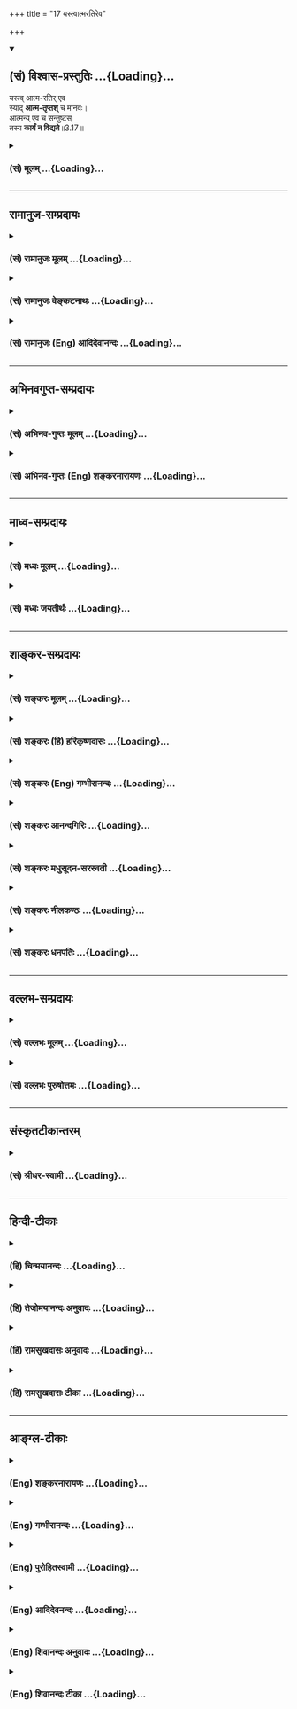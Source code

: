+++
title = "17 यस्त्वात्मरतिरेव"

+++
<div class="js_include" newlevelforh1="2" title="(सं) विश्वास-प्रस्तुतिः" unfilled url="/purANam_vaiShNavam/mahAbhAratam/06-bhIShma-parva/03-bhagavad-gItA-parva/saMskRtam/vishvAsa-prastutiH/03_karma-yogaH/17_yastvAtmaratireva.md">
<details open><summary><h2>(सं) विश्वास-प्रस्तुतिः ...{Loading}...</h2></summary>

यस्त्व् आत्म-रतिर् एव  
स्याद् **आत्म-तृप्तश्** च मानवः।  
आत्मन्य् एव च सन्तुष्टस्  
तस्य **कार्यं न विद्यते**॥3.17॥
</details>
</div>
<div class="js_include collapsed" newlevelforh1="3" title="(सं) मूलम्" unfilled url="/purANam_vaiShNavam/mahAbhAratam/06-bhIShma-parva/03-bhagavad-gItA-parva/saMskRtam/mUlam/03_karma-yogaH/17_yastvAtmaratireva.md">
<details><summary><h3>(सं) मूलम् ...{Loading}...</h3></summary>

यस्त्वात्मरतिरेव स्यादात्मतृप्तश्च मानवः।  
आत्मन्येव च सन्तुष्टस्तस्य कार्यं न विद्यते।।3.17।।
</details>
</div>


_________________
## रामानुज-सम्प्रदायः
<div class="js_include collapsed" newlevelforh1="3" title="(सं) रामानुजः मूलम्" unfilled url="/purANam_vaiShNavam/mahAbhAratam/06-bhIShma-parva/03-bhagavad-gItA-parva/saMskRtam/rAmAnujaH/mUlam/03_karma-yogaH/17_yastvAtmaratireva.md">
<details><summary><h3>(सं) रामानुजः मूलम् ...{Loading}...</h3></summary>

।।3.17।।**यः तु** ज्ञानयोगकर्मयोगसाधननिरपेक्षः स्वत **एव आत्मरतिः**
आत्माभिमुखः **आत्मना एव तृप्तः** न अन्नपानादिभिः आत्मव्यतिरिक्तैः
**आत्मनि एव च सन्तुष्टः** न उद्यानस्रक्चन्दनगीतवादित्रनृत्यादौ
धारणपोषणभोग्यादिकं सर्वम् आत्मा एव यस्य **तस्य** आत्मदर्शनाय कर्तव्यं
**न विद्यते** स्वत एव सर्वदा दृष्टात्मस्वरूपत्वात्।

</details>
</div>
<div class="js_include collapsed" newlevelforh1="3" title="(सं) रामानुजः वेङ्कटनाथः" unfilled url="/purANam_vaiShNavam/mahAbhAratam/06-bhIShma-parva/03-bhagavad-gItA-parva/saMskRtam/rAmAnujaH/venkaTanAthaH/03_karma-yogaH/17_yastvAtmaratireva.md">
<details><summary><h3>(सं) रामानुजः वेङ्कटनाथः ...{Loading}...</h3></summary>

  
  
।।3.17।। एवं ज्ञानयोगाद्यधिकारिणोऽपि कर्मकर्तव्यताया
उक्तत्वात्तस्मादसक्तः 3।19 इत्यादिना वक्ष्यमाणत्वाच्च
तन्मध्येयस्त्वात्मरतिः इत्यादिश्लोकौ न ज्ञानयोगाद्यधिकारिविषयौ किन्तु
फलदशाविषयावित्यभिप्रायेणाह असाधनायत्तेति। एतेनअभयं सर्वभूतेभ्यो दत्त्वा
नैष्कर्म्यमाचरेत् इत्याद्युक्तसन्न्यासाश्रमिपरत्वेन परव्याख्यानं
निरस्तम् तस्यापि हि स्वाश्रमधर्मनिष्ठस्य सर्वकर्मनिवृत्त्यभावात्।
वर्णाश्रमविशिष्टस्यैव हि वर्णाश्रमधर्मारम्भः न
पुनर्वर्णाश्रमाधीननामरूपविनिर्मुक्तस्येति मुक्तशब्दस्य
भावः। यस्त्वितितुशब्दः साधननिष्ठव्यावृत्त्यर्थ
इत्यभिप्रायेणज्ञानयोगकर्मयोगसाधननिरपेक्ष इत्युक्तम्। कथं तर्हि साधनाभावे
साद्ध्यसिद्धिः इत्यत्राह स्वत एवेति। प्रतिबन्धकं हि तन्निवृत्त्यर्थम्
आत्माभिमुखत्वं तु स्वतः प्राप्तमिति भावः। रतिशब्दोऽत्राभिमुख्यविषयः
तृप्त्यादेः पृथङ्निर्देशात्। आत्मरतिरेवआत्मन्येव इति
पूर्वापरवत्आत्मतृप्तः इत्यत्राप्यवधारणं विवक्षितमित्यभिप्रायेणाह
आत्मनैवेति। तृप्तितुष्टिशब्दौ हि पोषकभोग्यजन्यप्रीतिविषयतया
प्रसिद्धावित्यभिप्रेत्य तत्तदुचितं व्यवच्छेद्यमाह
नान्नपानादिभिरितिनोद्यानेत्यादि च। आत्मरतिः इत्यादेर्व्यवच्छेद्यत्रयं
सङ्कलय्य सूचयन्वाक्यार्थमाह धारणेति। आदिशब्देन भोगस्थानादि विवक्षितम्
यस्य तु ज्ञानयोगनिष्ठस्यापि धारणादिकमन्नपानादिभिरेव तस्य कर्तव्यं
विद्यते एवेति भावः। ननुतस्य कार्यं न विद्यते इत्ययुक्तं मुक्तस्यापि
जक्षन् क्रीडन् छां.उ.8।12।3 इत्यादिकार्यश्रवणात्। न चात्र कार्यमिति न
तस्य कार्यं करणं च विद्यते श्वे.उ.6।7 इतिवच्छरीरादि निर्दिश्यते
तन्निषेधस्येदानीमनुपयुक्तत्वात् तदत्यन्तनिषेधस्य चद्वादशाहवदुभयविधं
ब्र.सू.4।3।12इत्यादिसूत्रतद्विषयश्रुतिभिर्विरुद्धत्वादित्याशङ्क्योक्तंआत्मदर्शनाय
कर्तव्यं न विद्यते इति। यस्त्वात्मरतिः इत्यादिनाभिप्रेतं हेतुं व्यनक्ति
स्वत एवेति। स्वत एव सर्वदा इत्युभाभ्यां उत्पत्त्यर्थं विनाशपरिहारार्थं च
साधनापेक्षा नास्तीति ज्ञापितम्।

</details>
</div>
<div class="js_include collapsed" newlevelforh1="3" title="(सं) रामानुजः (Eng) आदिदेवानन्दः" unfilled url="/purANam_vaiShNavam/mahAbhAratam/06-bhIShma-parva/03-bhagavad-gItA-parva/saMskRtam/rAmAnujaH/english/AdidevAnandaH/03_karma-yogaH/17_yastvAtmaratireva.md">
<details><summary><h3>(सं) रामानुजः (Eng) आदिदेवानन्दः ...{Loading}...</h3></summary>

3.17 But for him, who is not in need of the means of Jnana Yoga and Karma Yoga, who finds delight in the self on his own, i.e., who is established in the self, who is satisfied by the self alone and not by food, drink and other things which are other than the self, who rejoices in the self alone and not in pleasure gardens, garlands, sandalpaste,
vocal and instrumental music etc., and for whom everything, his subsistence, nourishment and enjoyment, is the self alone - for him nothing remains to be performed for the vision of the self, because the essential nature of the self is perpetually in his unaided vision.

</details>
</div>


_________________
## अभिनवगुप्त-सम्प्रदायः
<div class="js_include collapsed" newlevelforh1="3" title="(सं) अभिनव-गुप्तः मूलम्" unfilled url="/purANam_vaiShNavam/mahAbhAratam/06-bhIShma-parva/03-bhagavad-gItA-parva/saMskRtam/abhinava-guptaH/mUlam/03_karma-yogaH/17_yastvAtmaratireva.md">
<details><summary><h3>(सं) अभिनव-गुप्तः मूलम् ...{Loading}...</h3></summary>

।।3.17 3.19।। यश्चेत्यादि पूरुष इत्यन्तम्। आत्मरतेस्तु कर्म
इन्द्रियव्यापारतयैव कुर्वतः करणाकरणेषु समता। अत एव नासौ भूतेषु
किंचिदात्मप्रयोजनमपेक्ष्य निग्रहानुग्रहौ करोति अपि तु करणीयमिदम्
इत्येतावता। तस्मादसक्त एव करणीयं कर्म कुर्यात्।

</details>
</div>
<div class="js_include collapsed" newlevelforh1="3" title="(सं) अभिनव-गुप्तः (Eng) शङ्करनारायणः" unfilled url="/purANam_vaiShNavam/mahAbhAratam/06-bhIShma-parva/03-bhagavad-gItA-parva/saMskRtam/abhinava-guptaH/english/shankaranArAyaNaH/03_karma-yogaH/17_yastvAtmaratireva.md">
<details><summary><h3>(सं) अभिनव-गुप्तः (Eng) शङ्करनारायणः ...{Loading}...</h3></summary>

3.17 See Comment under 3.19

</details>
</div>


_________________
## माध्व-सम्प्रदायः
<div class="js_include collapsed" newlevelforh1="3" title="(सं) मध्वः मूलम्" unfilled url="/purANam_vaiShNavam/mahAbhAratam/06-bhIShma-parva/03-bhagavad-gItA-parva/saMskRtam/madhvaH/mUlam/03_karma-yogaH/17_yastvAtmaratireva.md">
<details><summary><h3>(सं) मध्वः मूलम् ...{Loading}...</h3></summary>

।।3.17।। तर्ह्यतीव मनस्समाधानमपि न कार्यमित्यत आह यस्त्विति। रमणं
परदर्शनादिनिमित्तं सुखम्। तृप्तिरन्यत्रालम्बुद्धिः। सन्तोषस्तज्जनकं
सुखम्। सन्तोषस्तृप्तिकारणम् इत्यभिधानात्। परमात्मदर्शनादिनिमित्तं सुखं
प्राप्तः। अन्यत्र सर्वात्मनाऽलम्बुद्धिः। महच्च तत्सुखं च
तेनैवान्यत्रालम्बुद्धिरिति दर्शयति आत्मन्येव च सन्तुष्ट इति। तत्स्थ एव
सन्सन्तुष्ट इत्यर्थः। नान्यत्किमपि सन्तोषकारणमित्यवधारणम्। आत्मना
तृप्तः। न ह्यात्मन्यलम्बुद्धिर्युक्ता। तद्वाचित्वं चवयं तु न वितृप्याम
उत्तमश्लोकविक्रमैः भाग.1।1।19 इति प्रयोगात्सिद्धम्। अध्याहारस्त्वगतिका
गतिः। आत्मरतिरैव इत्यवधारणादसम्प्रज्ञातसमाधिस्थस्यैव कार्यं न
विद्यते। स्थितप्रज्ञस्यापि कार्यो देहादिर्दृश्यते। यद्वास्वधर्मो मम
तुष्ट्यर्थः सा हि सर्वैरपेक्षिता इति वचनाच्च पञ्चरात्रे।
अन्यदाऽन्यरतिरपीषत्सर्वस्य भवति। न च तत्रालम्बुद्धिमात्रमुक्तम्
आत्मतृप्त इति पृथगभिधानात्। कर्तृशब्दः कालावच्छेदेऽपि चायं प्रसिद्धःयो
भुङ्क्ते स तु न ब्रूयात् इत्यादौ अतोऽसम्प्रज्ञातसमाधावेवैतत्। मानव इति
ज्ञानिन एवासम्प्रज्ञातसमाधिर्भवतीति दर्शयति मनु अवबोधन इति धातोः।
परमात्मरतिश्चात्र विवक्षिता। विष्णावेव रतिर्यस्य क्रिया तस्यैव नास्ति हि
इति वचनात्।

</details>
</div>
<div class="js_include collapsed" newlevelforh1="3" title="(सं) मध्वः जयतीर्थः" unfilled url="/purANam_vaiShNavam/mahAbhAratam/06-bhIShma-parva/03-bhagavad-gItA-parva/saMskRtam/madhvaH/jayatIrthaH/03_karma-yogaH/17_yastvAtmaratireva.md">
<details><summary><h3>(सं) मध्वः जयतीर्थः ...{Loading}...</h3></summary>

।।3.17।। एवमज्ञानिनः कर्म कर्तव्यमित्युक्तम् इदानीं ज्ञानिनः
कर्तव्याभावमाहेति परव्याख्यानमसदिति भावेन सङ्गतिमाह **तर्ही**ति यद्येवं
कर्माकरणे हानिस्तत्करणे च लाभस्तर्हीत्यर्थः। परमेश्वरेऽतीव
मनस्समाधानमसम्प्रज्ञातसमाधिरित्यर्थः। न कार्यं प्रसज्येतेति शब्दः। तत्र
कर्मलोपस्यावश्यम्भावादिति भावः। अत्र
रतितृप्तिसन्तोषशब्दांस्तावद्व्याचष्टे **रमणमि**ति। परेति स्वरूपकथनं न
शब्दार्थान्तर्भूतम्। तथा च पञ्चमेऽभिधानं वक्ष्यते। तथात्वे जीवनिराकरणं च
व्यर्थं स्यात् यद्दर्शनादिनिमित्तं सुखं ततोऽन्यत्र। तज्जनकं
तृप्तेर्जनकम्। तृप्तिकारणं सुखमिति शेषः। इदानीमात्मशब्दस्य
जीवविषयत्वप्रतीतिनिरासार्थमात्मरतिरिति समस्तं पदं व्याख्याति
**परमात्मे**ति। प्राप्त आत्मरतिरिति शेषः। अनेनात्मनि रतिर्यस्येति
विग्रहः सूचितः। आत्मनो रतिर्यस्येति वा। एवमुत्तरावप्यात्मशब्दौ
परमात्मार्थौ ज्ञातव्यौ। न चैवं सति तृप्तशब्दस्य
परमात्मनोऽन्यत्रालम्बुद्धिरर्थः स्यात्। ततश्चेदं न वक्तव्यम्।
आत्मरतिरेवेत्यवधारणेनान्यरतिनिरासेन पौनरुक्त्यप्रसङ्गादित्यत आह
**अन्यत्रे**ति। अलम्बुद्धित्वं प्राप्तस्तृप्तशब्देनोक्त इति शेषः।
अलम्बुद्धिरिति पाठे तृप्तशब्दार्थ इति शेषः। अवधारणेनैवान्यत्र रत्यभावे
लब्धेऽपि सर्वात्मनाऽन्यत्रालम्बुद्धिं वक्तुं तृप्त इति पुनर्वचनम्।
अवधारणस्यान्यत्रालम्बुद्धिमात्रद्योतनेन चरितार्थस्यसर्वात्मना
इत्यत्राप्रवृत्तेरिति भावः। ननुसन्तुष्टः इत्यनेनालम्बुद्धिजनकं सुखं
प्राप्त इत्युच्यत इत्युक्तम् तत्किं विषयजन्यम् उतात्मरत्याख्यम् नाद्यः
विरोधात्। न द्वितीयः तस्यात्मरतिशब्देनोक्ततया पुनरुक्तिप्रसङ्गात्। कथं
चतस्यान्यत्रालम्बुद्धिजनकत्वं इत्यत आह **महच्चे**ति। चशब्दो हेतौ।
तदात्मरत्याख्यं प्रागुक्तमेव सुखं पुनरन्यत्रालम्बुद्धिकारणत्वेनोच्यतेऽतो
न दोषः तस्य च महत्त्वं संशब्देनोक्तमतस्तत्कारणत्वं चोपपन्नमित्यर्थः।
आत्मरतिः सन्तोषशब्देन गृह्यते चेत् पुनरात्मनीति व्यर्थमित्यत आह **तत्स्थ
एवे**ति। सन्तोषाख्यात्मरतिः केनास्य जाता
इत्यपेक्षायामसम्प्रज्ञातसमाधिलक्षणया परमात्मनि स्थित्येति ज्ञापयितुं
आत्मनीत्युक्तमित्यर्थः। अवधारणस्य प्रयोजनमाह **नान्य**दिति।
अन्यदसम्प्रज्ञातसमाधिरूपात्तत्स्थत्वात् एतेनात्मरतिरेवेत्यवधारणेनास्य
पुनरुक्तता परिहृता। नन्वात्मतृप्त इति कोऽयं समासः इत्यत आह **आत्मने**ति
न केवलमात्मरत्याख्येन सुखेनं किन्तु प्रसन्नेन परमात्मनैवेत्यर्थः।
पञ्चमीसमासः कथं न स्यात् इति चेत् न असामर्थ्यात्। अन्यत्र इत्यनेन ह्यस्य
सामर्थ्यं न तु तृप्तशब्दार्थेन तृप्तशब्दार्थ
एवान्यत्रार्थान्तरभूतोऽस्तीति चेत् न तस्य प्रकरणलब्धस्य
तदन्तर्भावाभावात्। अन्यथावयं तु न वितृप्यामः इत्यत्र
ततोऽन्यत्रालम्बुद्धिं न प्राप्नुम इत्यर्थप्रसङ्गात्। अस्तु तर्हि
सप्तमीसमास इति नेत्याह **न ही**ति। पूर्वविशेषणविरोधात्
प्रमाणान्तरविरोधाच्चेति भावः। स्यादयं दोषो यदि
तृप्तशब्दस्यालम्बुद्धिवाचित्वं स्यात्। तदेव कुतः इत्यत आह **तद्वाचित्वं
चे**ति। नन्वत्र तृप्तिशब्दः प्रीत्यर्थः न चैवं सत्यर्थानुपपत्तिः
उत्तमश्लोकविक्रमैः श्रूयमाणैर्निमित्तैरन्यत्र प्रीतिं न प्राप्नुम
इत्यध्याहारेणोपपत्तेरित्यत आह **अध्याहारस्त्वि**ति। गत्यन्तररहितागमनिका।
अध्याहारो ह्यश्रुतशब्दकल्पनम्। तच्च कल्पकसद्भावे न दोषः अन्यथा तु दोष
एव। कल्पकं च गत्यन्तरराहित्यम्। अन्यथाऽनुपपत्तिरिति यावत्। अत्र
त्वलम्बुद्ध्यर्थत्वे गृहीते विनाऽप्यध्याहारेण
वाक्यार्थोपपत्तेरयुक्तोऽसाविति भावः। षष्ठीसमासस्तुपूरणगुणसुहितार्थ
अष्टा.2।2।11 इति प्रतिषिद्धः। अपव्याख्यानं निराचष्टे **आत्मरतिरेवे**ति।
न ज्ञानिमात्रस्येत्येवार्थः। इतोऽपि न ज्ञानिमात्रस्य कार्याभाव इत्याह
**स्थितप्रज्ञस्यापी**ति। स्वधर्मः कार्य इति सम्बन्धः।
आत्मरतिरेवेत्यवधारणेऽपि कुतो न ज्ञानिमात्रविषयमेतत् इत्यत आह
**अन्यदे**ति। अवधारणेन ह्यनात्मरतिर्व्यावर्त्यते।
असम्प्रज्ञातसमाधिकालादन्यदा सर्वस्य
ज्ञानिनोऽपीषदन्यरतिर्भवतीत्युपपादितम्
अतोऽसम्प्रज्ञातसमाधिस्थव्यतिरिक्तानां ज्ञानिनामप्यवधारणेन
व्यावर्तितत्वान्न तद्विषयमेतदिति भावः। ननु ज्ञानिनामन्यरतौ
विद्यमानायामपि तत्रालम्बुद्धिरप्यस्तीत्यात्मरतिरेवेत्यवधारणमुपपद्यत
इत्यत आह **न चे**ति। तत्र श्लोके तत्र कार्याभावे
प्रयोजकत्वेनात्मनोऽन्यत्रालम्बुद्धिमात्रमल्पालम्बुद्धिः
रतिसहचरितालम्बुद्धिरिति यावत् नोक्ता किं तर्हि सर्वात्मनाऽलम्बुद्धिः
कुतः इत्यत आह **आत्मे**ति। अवधारणेनान्यत्रालम्बुद्धौ लब्धायामपि
यत्पृथगात्मतृप्त इत्यभिधत्ते तेन सर्वात्मनाऽलम्बुद्धिरवधारणेनाभिप्रेतेति
ज्ञायत इति प्रागुक्तम्। अतो ज्ञानिमात्रे नेदमुपपद्यत इत्यर्थः।
यस्त्वात्मरतिरेवेत्येतदसम्प्रज्ञातसमाधिस्थ एव सम्भवि तथापि यत्पतति
तद्गुर्वितिवत् य एवंविधः कदाचित्तस्य सर्वदा कार्यं न विद्यत इत्येवं
व्याख्याने ज्ञानिमात्रस्य कार्याभावः सेत्स्यति। न ह्यत्र यदैवं तदेति
कालावच्छेदकशब्दोऽस्ति। आत्मरतिरिति समासस्तु रतेः कर्तारमेवाचष्ट इत्यत आह
**कर्तृशब्द** इति। अयं च यदा तदेति रहितोऽपीत्यर्थः। आदिग्रहणेन यो दारान्
परिगृह्णाति स गृहीत्यादेः परिग्रहः। अयं भावः तस्य कार्यं न विद्यते
इत्युक्तेऽतिप्रसक्तौ सत्यामन्यव्यावर्तकंयस्त्वात्मरतिरेव स्यात्
इत्यनेनोक्तम्। व्यावर्तकं च द्विविधं भवति विशेषणमुपलक्षणं चेति। तत्र
व्यवच्छेद्यसमानकालं विशेषणम् यथा सिद्धान्त्युदाहृतं भाजनम्। अन्यथा
तूपलक्षणं यथा पूर्वपक्ष्युदाहृतं पतनम् तत्र विशेषणं मुख्य
विशेषज्ञानहेतुत्वात्। अन्यदमुख्यं वैपरीत्यात्। मुख्यामुख्ययोश्च मुख्ये
कार्यसम्प्रत्ययः। न चात्र विशेषणत्वग्रहणे बाधकमस्ति येनोपलक्षणमेतदिति
प्रतीम इति। कर्तृशब्द इत्युक्तस्य फलमाह **अत** इति।
एतत्कार्यराहित्यम्। समाधावेव इत्युक्त्या समानकालतां सूचयति। न
चासम्प्रज्ञातसमाधिस्थस्य कार्याभावे व्याख्यायमाने
कदाचिदपरोक्षज्ञानरहितस्यापि असम्प्रज्ञातसमाधिसम्भवात् कार्याभावप्रसङ्ग
इति चेत् न अपरोक्षज्ञानिन एव असम्प्रज्ञातसमाधिर्भवति
नान्यस्येत्यस्यार्थस्यमानवं इति पदेन भगवतैव दर्शितत्वादित्याह **मानव**
इति। मानवः इति कथं ज्ञानिनो वाचकं इत्यत आह **मन्वि**ति।
धातोर्व्याख्यानादिति शेषः। अस्माद्धातोर्भावे उप्रत्ययः। ततो
मनुरवबोधोऽस्यास्तीत्यस्मिन्नर्थे मनोरयमाश्रय इत्यर्थे वाऽण्प्रत्ययः।
यद्वा धातोरेव वाण्प्रत्ययः। मनुष्य
इतिव्याख्यायामृष्यादिव्यावृत्तिर्वैयर्थ्यं चापद्येत।
आत्मशब्दस्याप्यन्यथाव्याख्यां निराकरोति **परमात्मे**ति। चशब्दोऽवधारणे। न
स्वात्मरतिरित्यर्थः। तस्यैव इत्यवधारणादिति।

</details>
</div>


_________________
## शाङ्कर-सम्प्रदायः
<div class="js_include collapsed" newlevelforh1="3" title="(सं) शङ्करः मूलम्" unfilled url="/purANam_vaiShNavam/mahAbhAratam/06-bhIShma-parva/03-bhagavad-gItA-parva/saMskRtam/shankaraH/mUlam/03_karma-yogaH/17_yastvAtmaratireva.md">
<details><summary><h3>(सं) शङ्करः मूलम् ...{Loading}...</h3></summary>

।।3.17।। **यस्तु** साङ्ख्यः आत्मज्ञाननिष्ठः **आत्मरतिः** आत्मन्येव रतिः न
विषयेषु यस्य सः आत्मरति**रेव स्यात्** भवेत् **आत्मतृप्त**श्च आत्मनैव
तृप्तः न अन्नरसादिना सः **मानवः** मनुष्यः संन्यासी **आत्मन्येव च
संतुष्टः**। संतोषो हि बाह्यार्थलाभे सर्वस्य भवति तमनपेक्ष्य आत्मन्येव च
संतुष्टः सर्वतो वीततृष्ण इत्येतत्। यः ईदृशः आत्मवित् **तस्य कार्यं**
करणीयं **न विद्यते** नास्ति इत्यर्थः।। किञ्च

</details>
</div>
<div class="js_include collapsed" newlevelforh1="3" title="(सं) शङ्करः (हि) हरिकृष्णदासः" unfilled url="/purANam_vaiShNavam/mahAbhAratam/06-bhIShma-parva/03-bhagavad-gItA-parva/saMskRtam/shankaraH/hindI/harikRShNadAsaH/03_karma-yogaH/17_yastvAtmaratireva.md">
<details><summary><h3>(सं) शङ्करः (हि) हरिकृष्णदासः ...{Loading}...</h3></summary>

।।3.17।। अथवा स्वयं ही भगवान् शास्त्रके अर्थको भलीभाँति समझानेके लिये यह
जो प्रसिद्ध आत्मा है उसको जानकर जिनका मिथ्या ज्ञान निवृत्त हो चुका है
ऐसे जो महात्मा ब्राह्मणगण अज्ञानियोंद्वारा अवश्य की जानेवाली पुत्रादिकी
इच्छाओंसे रहित होकर केवल शरीरनिर्वाहके लिये भिक्षाका आचरण करते हैं उनका
आत्मज्ञाननिष्ठासे अतिरिक्त अन्य कुछ भी कर्तव्य नहीं रहता ऐसा श्रुतिका
तात्पर्य जो कि इस गीताशास्त्रमें प्रतिपादन करना उनको इष्ट है उस (
श्रुतिअर्थ ) को प्रकट करते हुए बोले परंतु जो आत्मज्ञाननिष्ठ साङ्ख्ययोगी
केवल आत्मामें ही रतिवाला है अर्थात् जिसका आत्मामें ही प्रेम है विषयोंमें
नहीं और जो मनुष्य अर्थात् संन्यासी आत्मासे ही तृप्त है जिसकी तृप्ति
अन्नरसादिके अधीन नहीं रह गयी है तथा जो आत्मामें ही संतुष्ट है बाह्य
विषयोंके लाभसे तो सबको सन्तोष होता ही है पर उनकी अपेक्षा न करके जो
आत्मामें ही सन्तुष्ट है अर्थात् सब ओरसे तृष्णारहित है। जो कोई ऐसा
आत्मज्ञानी है उसके लिये कुछ भी कर्तव्य नहीं है।

</details>
</div>
<div class="js_include collapsed" newlevelforh1="3" title="(सं) शङ्करः (Eng) गम्भीरानन्दः" unfilled url="/purANam_vaiShNavam/mahAbhAratam/06-bhIShma-parva/03-bhagavad-gItA-parva/saMskRtam/shankaraH/english/gambhIrAnandaH/03_karma-yogaH/17_yastvAtmaratireva.md">
<details><summary><h3>(सं) शङ्करः (Eng) गम्भीरानन्दः ...{Loading}...</h3></summary>

3.17 Tu, but; that manavah, man, the sannyasin, the man of Knowledge,
steadfast in the knowledge of the Self; yah, who; atmaratih eva syat,
rejoices only in the Self-not in the sense objects; and atma-trptah, who
is satisfied only with the Self-not with food and drink; and is
santustah, contented; eva, only; atmani, in the Self; tasya, for him; na
vidyate, there is no; karyam, duty \[Duty with a view to securing
Liberation.\] to perform. \[Rati, trpti and santosa, though synonymous,
are used to indicate various types of pleasures. Or, rati means
attachment to objects; trpti means happiness arising from contact with
some particular object; and santosa means happiness in general, arising
from the acisition of some coveted object only.\] All people surely feel
contened by aciring an external thing. But this one, without depending
on it, remains contented only with the Self; thta is to say, he remains
detached from everything. The idea it that, for a man who is such a
knower of the Self, there is no duty to undertake.

</details>
</div>
<div class="js_include collapsed" newlevelforh1="3" title="(सं) शङ्करः आनन्दगिरिः" unfilled url="/purANam_vaiShNavam/mahAbhAratam/06-bhIShma-parva/03-bhagavad-gItA-parva/saMskRtam/shankaraH/AnandagiriH/03_karma-yogaH/17_yastvAtmaratireva.md">
<details><summary><h3>(सं) शङ्करः आनन्दगिरिः ...{Loading}...</h3></summary>

।।3.17।। वृत्तमर्थमेवं विभज्यानूद्यानन्तरश्लोकमाशङ्क्योत्तरत्वेनावतारयति
**एवमिति।** अर्जुनस्य प्रश्नमित्येवमर्थमाशङ्क्याह भगवानिति संबन्धः।
नन्वेषाशङ्का नावकाशमासादयत्यनात्मज्ञेन कर्तव्यं कर्मेति बहुशो
विशेषितत्वादित्याशङ्क्याह **स्वयमेवेति।** किमर्थं श्रुत्यर्थं स्वयमेव
भगवानत्र प्रतिपादयतीत्याशङ्क्याह **शास्त्रार्थस्येति।** गीताशास्त्रस्य
ससंन्यासं ज्ञानमेव मुक्तिसाधनमर्थो नार्थान्तरमिति विवेकार्थमिह
श्रुत्यर्थं कीर्तयतीत्यर्थः। तमेव श्रुत्यर्थं संक्षिपति **एवमिति।**
सिद्धं चेदात्मवेदनमनर्थकं तर्हि व्युत्थानादीत्याशङ्क्यापातिकविज्ञानफलमाह
**निवृत्तेति।** ब्राह्मणग्रहणं तेषामेव व्युत्थाने मुख्यमधिकारित्वमिति
ज्ञापनार्थम्। क्लेशात्मकत्वादेषणानां ताभ्यो व्युत्थानं सर्वेषां
स्वाभाविकत्वादविधित्सितमित्याशङ्क्याह **मिथ्येति।** भिक्षाचर्यं चरन्तीति
वचनं व्युत्थानविरुद्धमित्याशङ्क्याह **शरीरेति।** तर्हि तद्वदेव
तेषामग्निहोत्राद्यपि कर्तव्यमापद्येतेत्याशङ्क्य
व्युत्थायिनामाश्रमधर्मवदग्निहोत्रादेरनुष्ठापकाभावान्मैवमित्याह **न
तेषामिति।** यथोक्तं श्रुत्यर्थमस्मिन् गीताशास्त्रे पौर्वापर्येण
पर्यालोच्यमाने प्रतिपादयितुमिष्टं प्रकटीकुर्वन्कर्तव्यमेव कर्म जीवतेति
नियमेज्ञानयोगेन साङ्ख्यानाम् इति कथमुक्तमिति परिचोद्य
परिहारमुपदर्शयतीत्याह **इत्येवमिति।** आत्मनिष्ठस्य विषयसङ्गराहित्यं
दृष्टं तदनात्मज्ञेन जिज्ञासुना कर्तव्यमिति मत्वाह **यस्तु साङ्ख्य इति।**
किंचात्मज्ञस्य ज्ञानेनात्मनैव परितृप्तत्वान्नान्नपानादिना साध्या
तृप्तिरिष्टा तेन विद्यार्थिना संन्यासिनापि नान्नरसादावासक्तिर्युक्ता
कर्तुमित्याह **आत्मतृप्त इति।** किंचात्मविदः सर्वतो वैतृष्ण्यं दृष्टं
तदनात्मविदा विद्यार्थिना कर्तव्यमित्याह **आत्मन्येवेति।**
रतितृप्तिसंतोषाणां मोदप्रमोदानन्दवदवान्तरभेदः अथवा रतिर्विषयासक्तिः
तृप्तिर्विषयविशेषसंपर्कजं सुखं संतोषोऽभीष्टविषयमात्रलाभाधीनं
सुखसामान्यमिति भेदः। नन्वात्मरतेरात्मतृप्तस्यात्मयेव संतुष्टस्यापि
किंचित्कर्तव्यं मुक्तये भविष्यतीति नेत्याह **य ईदृश इति।**

</details>
</div>
<div class="js_include collapsed" newlevelforh1="3" title="(सं) शङ्करः मधुसूदन-सरस्वती" unfilled url="/purANam_vaiShNavam/mahAbhAratam/06-bhIShma-parva/03-bhagavad-gItA-parva/saMskRtam/shankaraH/madhusUdana-sarasvatI/03_karma-yogaH/17_yastvAtmaratireva.md">
<details><summary><h3>(सं) शङ्करः मधुसूदन-सरस्वती ...{Loading}...</h3></summary>

।।3.17।। यस्त्विन्द्रियारामो न भवति परमार्थदर्शी स एवं
जगच्चक्रप्रवृत्तिहेतुभूतं कर्माननुतिष्ठन्नपि न प्रत्यवैति
कृतकृत्यत्वादित्याह द्वाभ्याम् इन्द्रियारामो हि स्रक्चन्दनवनितादिषु
रतिमनुभवति मनोज्ञान्नपानादिषु तृप्तिम् पशुपुत्रहिरण्यादिलाभेन
रोगाद्यभावेन च तुष्टिं उक्तविषयाभावे रागिणामरत्यतृप्त्यतुष्टिदर्शनात्।
रतितृप्तितुष्टयो मनोवृत्तिविशेषाः साक्षिसिद्धाः। लब्धपरमात्मानन्दस्तु
द्वैतदर्शनाभावादतिफल्गुत्वाच्च विषयसुखं न कामयत इत्युक्तंयावानर्थ उदपाने
इत्यत्र। अतो नात्मविषयकरतितृप्तितुष्ट्यभावादात्मानं परमानन्दमद्वयं
साक्षात्कुर्वन्नुपचारादेवमुच्यते आत्मरतिरात्मतृप्त आत्मसंतुष्ट इति। तथाच
श्रुतिःआत्मक्रीड आत्मरतिः क्रियावानेष ब्रह्मविदां वरिष्ठः इति।
आत्मतृप्तश्चेति चकार एवकारानुकर्षणार्थः। मानव इति यः कश्चिदपि मनुष्य
एवंभूतः स एव कृतकृत्यो नतु ब्राह्मणत्वादिप्रकर्षेणेति कथयितुम्।
आत्मन्येव च संतुष्ट इत्यत्र चकारः समुच्चयार्थः। य
एवंभूतस्तस्याधिकारहेत्वभावात्किमपि कार्यं वैदिकं लौकिकं वा न विद्यते।

</details>
</div>
<div class="js_include collapsed" newlevelforh1="3" title="(सं) शङ्करः नीलकण्ठः" unfilled url="/purANam_vaiShNavam/mahAbhAratam/06-bhIShma-parva/03-bhagavad-gItA-parva/saMskRtam/shankaraH/nIlakaNThaH/03_karma-yogaH/17_yastvAtmaratireva.md">
<details><summary><h3>(सं) शङ्करः नीलकण्ठः ...{Loading}...</h3></summary>

।।3.17।। एवमीश्वरेण वेदयज्ञपूर्वकं जगच्चक्रं
प्रवर्तितमज्ञैरधिकृतैरनुवर्तितव्यमित्युक्तम्। अस्यानुवर्तने च
महान्प्रत्यवाय उक्तः। स ब्रह्मविदमपि स्पृशेदिति संभावितामाशङ्कां परिहरति
**यस्त्विति।** आत्मन्येव रतिः प्रीतिर्यस्य नतु स्त्र्यादौ स तथा।
नन्वात्मनि प्रीतिः प्राणिमात्रस्यानौपाधिक्यस्ति प्रत्युत तदर्थत्वेनैव
स्त्र्यादिष्वपिप्रीतिर्भवतीत्यत उक्तम् **आत्मतृप्त इति।** आत्मनैव
परमानन्दरूपेण तृप्तो न मिष्टान्नादिना। ननु मन्दाग्निरपि स्त्र्यादौ न
रमते नापि मिष्टान्नेन तृप्यत्यत उक्तं आत्मन्नेव च संतुष्ट इति।
मन्दाग्निर्हि धातुवृद्धिं जाठरोद्दीपनं च कामयमान औषधाद्यर्थमितस्ततो
धावति नत्वात्मन्येव तुष्यति विद्वांस्तु रतितृप्तितुष्टीरात्मनैवानुभवति न
स्त्र्यन्नधनादिभिरिति तस्य कार्यं कर्तव्यं किमपि नास्ति।
क्रियाप्राप्यस्य कस्यचिदप्यर्थस्याभावात्।

</details>
</div>
<div class="js_include collapsed" newlevelforh1="3" title="(सं) शङ्करः धनपतिः" unfilled url="/purANam_vaiShNavam/mahAbhAratam/06-bhIShma-parva/03-bhagavad-gItA-parva/saMskRtam/shankaraH/dhanapatiH/03_karma-yogaH/17_yastvAtmaratireva.md">
<details><summary><h3>(सं) शङ्करः धनपतिः ...{Loading}...</h3></summary>

।।3.17।। न कर्मणामित्यारभ्य शरीरयात्रापीत्यन्तेन
ग्रन्थेनात्मज्ञाननिष्ठायोग्यताप्राप्त्यर्थं फलाभिसंधिरहितं
कर्मानुष्ठेयमिति प्रतिपाद्य यज्ञार्थादित्यादिना मोघमित्यन्तेन
प्रासाङ्गिकमनात्मविदोऽधिकृतस्य कर्मानुष्ठाने बहु कारणमुक्तं तदकरणे च
दोषसंकीर्तनं कृतमेवंस्थिते किमेवं प्रवर्तितं चक्रं
सर्वेणानुवर्तनीयमुतानात्मज्ञेनाशुद्धान्तःकरणेन
ज्ञानप्राप्त्यर्थमित्यर्जुनसंशयमालक्ष्य स्वयमेव वा शास्त्रस्य
विवेकप्रतिपत्त्यर्थं तत्त्वविदस्तन्निषेधति **यस्त्विति।** यस्तु मानव
आत्मज्ञाननिष्ठ आत्मन्येव रतिर्न विषयेषु यस्य सः आत्मनैव नान्नरसादिना
तृप्तश्च भवेत्। आत्मन्येव तुष्टो न बाह्येष्वर्थेषु विगततृष्ण इत्यर्थः।
तस्य कर्तव्यं नास्ति।

</details>
</div>


_________________
## वल्लभ-सम्प्रदायः
<div class="js_include collapsed" newlevelforh1="3" title="(सं) वल्लभः मूलम्" unfilled url="/purANam_vaiShNavam/mahAbhAratam/06-bhIShma-parva/03-bhagavad-gItA-parva/saMskRtam/vallabhaH/mUlam/03_karma-yogaH/17_yastvAtmaratireva.md">
<details><summary><h3>(सं) वल्लभः मूलम् ...{Loading}...</h3></summary>

।।3.17।। तदेवंन कर्मणामनारम्भान्नैष्कर्म्यं पुरुषोऽश्नुते 3।4 इति
योगमार्गीयपुरुषार्थसिद्ध्यर्थं कर्म विहितं विधेयमित्युक्तम्
साङ्क्यमार्गीयस्य तु ज्ञानमेव नानात्मभूतं कर्मोपयुक्तमित्याह द्वाभ्याम्
यस्त्विति। तुः पूर्वं प्रकृतेभेदार्थकः। आत्मन्येवेति।
तृप्तिर्तुष्टिर्यस्य नानात्मनि इत्यात्मैवकारलिङ्गेन साङ्ख्यमार्गीयो
मुनिरुक्तः। तत्र हेतुमाह।

</details>
</div>
<div class="js_include collapsed" newlevelforh1="3" title="(सं) वल्लभः पुरुषोत्तमः" unfilled url="/purANam_vaiShNavam/mahAbhAratam/06-bhIShma-parva/03-bhagavad-gItA-parva/saMskRtam/vallabhaH/puruShottamaH/03_karma-yogaH/17_yastvAtmaratireva.md">
<details><summary><h3>(सं) वल्लभः पुरुषोत्तमः ...{Loading}...</h3></summary>

  
  
।।3.17।। नन्वेवं चेत्तदा सर्व एव त्वद्भक्ताः कथं न कुर्वन्ति इत्यत आह
द्वयेन यस्त्वात्मरतिरेवेति। यस्तु आत्मरतिरेव आत्मनिमय्येव रतिर्यस्य
तादृशः स्यात् यश्च आत्मतृप्तश्च भगवदानन्देन तृप्तः सुखितः आत्मन्येव
भगवत्येव सन्तुष्टः स्वभोगापेक्षारहितः तस्य कार्यं कर्त्तव्यं न विद्यते
नास्तीत्यर्थः।  
  

</details>
</div>


_________________
## संस्कृतटीकान्तरम्
<div class="js_include collapsed" newlevelforh1="3" title="(सं) श्रीधर-स्वामी" unfilled url="/purANam_vaiShNavam/mahAbhAratam/06-bhIShma-parva/03-bhagavad-gItA-parva/saMskRtam/shrIdhara-svAmI/03_karma-yogaH/17_yastvAtmaratireva.md">
<details><summary><h3>(सं) श्रीधर-स्वामी ...{Loading}...</h3></summary>

।।3.17।। तदेवंन कर्मणाभनारम्भान्नैष्कर्म्यं
इत्यादिनाऽज्ञस्यान्तःकरणशुद्ध्यर्थ कर्मयोगमुक्त्वा ज्ञानिनः
कर्मानुपयोगमाह **यस्त्वति** द्वाभ्याम्। आत्मन्येव रतिः प्रीतियस्य।
ततश्चात्मन्येव तृप्तः स्वानन्दानुभवेन निर्वृतः। अतएवात्मन्येव संतुष्टो
भोगापेक्षारहितो यस्तस्य कर्तव्यं नास्ति।

</details>
</div>


_________________
## हिन्दी-टीकाः
<div class="js_include collapsed" newlevelforh1="3" title="(हि) चिन्मयानन्दः" unfilled url="/purANam_vaiShNavam/mahAbhAratam/06-bhIShma-parva/03-bhagavad-gItA-parva/hindI/chinmayAnandaH/03_karma-yogaH/17_yastvAtmaratireva.md">
<details><summary><h3>(हि) चिन्मयानन्दः ...{Loading}...</h3></summary>

।।3.17।। कर्म के चक्र का पालन अधिकतर साधकों के लिए करणीय है क्योंकि यज्ञ
भावना से कर्म के आचरण द्वारा उनका व्यक्तित्व संगठित होता है और उनमें
जीवन के श्रेष्ठ कार्य ध्यान की योग्यता आती है। निस्वार्थ कर्म के द्वारा
प्राप्त अन्तकरण की शुद्धि एवं एकाग्रता का उपयोग जब निदिध्यासन में किया
जाता है तब साधक अहंकार के परे अपने शुद्ध आत्मस्वरूप की अनुभूति प्राप्त
करता है। पूर्णत्व प्राप्त ऐसे सिद्ध पुरुष के लिये कर्म की चित्तशुद्धि के
साधन के रूप में कोई आवश्यता नहीं रहती वरन् कर्म तो उसके ईश्वर
साक्षात्कार की अभिव्यक्ति मात्र होते हैं। यह एक सुविदित तथ्य है कि तृप्ति
एवं सन्तोष के लिये ही हम कर्म में प्रवृत्त रहते हैं। तृप्ति और सन्तोष
मानो जीवनरथ के दो चक्र हैं। इन दोनों की प्राप्ति के लिये ही हम धन का
अर्जन रक्षण परिग्रह और व्यय करने में व्यस्त रहते हैं। परन्तु आत्मानुभवी
पुरुष अपने अनन्त आनन्द स्वरूप में उस तृप्ति और सन्तोष का अनुभव करता है
कि उसे फिर बाह्य वस्तुओं की कोई आवश्यकता नहीं रह जाती। जहाँ तृप्ति और
सन्तोष है वहाँ सुख प्राप्ति की इच्छाओं की उत्पत्ति कहाँ इच्छाओं के अभाव
में कर्म का अस्तित्व कहाँ इस प्रकार आत्म अज्ञान के कार्य इच्छा विक्षेप
और कर्म का उसमें सर्वथा अभाव होता है। स्वाभाविक है ऐसे पुरुष के लिये कोई
अनिवार्य कर्तव्य नहीं रह जाता। सभी कर्मों का प्रयोजन उसमें पूर्ण हो जाता
है। अत जगत् के सामान्य नियमों में उसे बांधा नहीं जा सकता। वह ईश्वरीय
पुरुष बनकर पृथ्वी पर विचरण करता है। और

</details>
</div>
<div class="js_include collapsed" newlevelforh1="3" title="(हि) तेजोमयानन्दः अनुवादः" unfilled url="/purANam_vaiShNavam/mahAbhAratam/06-bhIShma-parva/03-bhagavad-gItA-parva/hindI/tejomayAnandaH/anuvAdaH/03_karma-yogaH/17_yastvAtmaratireva.md">
<details><summary><h3>(हि) तेजोमयानन्दः अनुवादः ...{Loading}...</h3></summary>

।।3.17।। परन्तु जो मनुष्य आत्मा में ही रमने वाला आत्मा में ही तृप्त तथा
आत्मा में ही सन्तुष्ट हो उसके लिये कोई कर्तव्य नहीं रहता।।  
  

</details>
</div>
<div class="js_include collapsed" newlevelforh1="3" title="(हि) रामसुखदासः अनुवादः" unfilled url="/purANam_vaiShNavam/mahAbhAratam/06-bhIShma-parva/03-bhagavad-gItA-parva/hindI/rAmasukhadAsaH/anuvAdaH/03_karma-yogaH/17_yastvAtmaratireva.md">
<details><summary><h3>(हि) रामसुखदासः अनुवादः ...{Loading}...</h3></summary>

।।3.17।। जो मनुष्य अपने-आपमें ही रमण करनेवाला और अपने-आपमें ही तृप्त
तथा अपने-आपमें ही संतुष्ट है, उसके लिये कोई कर्तव्य नहीं है।

</details>
</div>
<div class="js_include collapsed" newlevelforh1="3" title="(हि) रामसुखदासः टीका" unfilled url="/purANam_vaiShNavam/mahAbhAratam/06-bhIShma-parva/03-bhagavad-gItA-parva/hindI/rAmasukhadAsaH/TIkA/03_karma-yogaH/17_yastvAtmaratireva.md">
<details><summary><h3>(हि) रामसुखदासः टीका ...{Loading}...</h3></summary>

।।3.17।।***व्याख्या--*'यस्त्वात्मरतिरेव ৷৷. च संतुष्टस्तस्य'--**यहाँ
**'तु'** पद पूर्वश्लोकमें वर्णित अपने कर्तव्यका पालन न करनेवाले मनुष्यसे
कर्तव्यकर्मके द्वारा सिद्धिको प्राप्त महापुरुषकी विलक्षणता बतानेके लिये
प्रयुक्त हुआ है। जबतक मनुष्य अपना सम्बन्ध संसारसे मानता है, तबतक वह अपनी
'रति' (प्रीति) इन्द्रियोंके भोगोंसे एवं स्त्री, पुत्र, परिवार आदिसे,
'तृप्ति' भोजन (अन्न-जल) से तथा 'सन्तुष्टि' धनसे मानता है। परन्तु इसमें
उसकी प्रीति, तृप्ति और सन्तुष्टि न तो कभी पूर्ण ही होती है और न निरन्तर
ही रहती है। कारण कि संसार प्रतिक्षण परिवर्तनशील, जड और नाशवान् है तथा
'स्वयं' सदा एकरस रहनेवाला, चेतन और अविनाशी है। तात्पर्य है कि 'स्वयं' का
संसारके साथ लेशमात्र भी सम्बन्ध नहीं है। अतः 'स्वयं' की प्रीति, तृप्ति
और सन्तुष्टि संसारसे कैसे हो सकती है;किसी भी मनुष्यकी प्रीति संसारमें
सदा नहीं रहती--यह सभीका अनुभव है। विवाहके समय स्त्री और पुरुषमें परस्पर
जो प्रीति या आकर्षण प्रतीत होता है, वह एकदो सन्तान होनेके बाद नहीं रहता।
कहींकहीं तो स्त्रियाँ अपने वृद्ध पतिके लिये यहाँतक कह देती हैं कि बुड्ढा
मर जाय तो अच्छा है भोजन करनेसे प्राप्त तृप्ति भी कुछ ही समयके लिये
प्रतीत होती है मनुष्यको धनप्राप्तिमें जो सन्तुष्टि प्रतीत होती है वह भी
क्षणिक होती है क्योंकि धनकी लालसा सदा उत्तरोत्तर बढ़ती ही रहती है।
इसलिये कमी निरन्तर बनी रहती है। तात्पर्य यही है कि संसारमें प्रीति
तृप्ति और संतुष्टि कभी स्थायी नहीं रह सकती।  
  
मनुष्यको सांसारिक वस्तुओंमें प्रीति, तृप्ति और संतुष्टिकी केवल प्रतीति
होती है, वास्तवमें होती नहीं, अगर होती तो पुनः अरति, अतृप्ति एवं
असन्तुष्टि नहीं होती। स्वरूपसे प्रीति, तृप्ति और संतुष्टि स्वतःसिद्ध है।
स्वरूप सत् है। सत्में कभी कोई अभाव नहीं होता--**'नाभावो विद्यते
सतः'**(गीता 2। 16) और अभावके बिना कोई कामना पैदा नहीं होती। इसलिये
स्वरूपमें निष्कामता स्वतःसिद्ध है। परन्तु जब जीव भूलसे संसारके साथ अपना
सम्बन्ध मान लेता है, तब वह प्रीति, तृप्ति और संतुष्टिको संसारमें ढूँढ़ने
लगता है और इसके लिये सांसारिक वस्तुओंकी कामना करने लगता है। कामना करनेके
बाद जब वह वस्तु (धनादि) मिलती है, तब मनमें स्थित कामनाके निकलनेके बाद
(दूसरी कामनाके पैदा होनेसे पहले) उसकी अवस्था निष्काम हो जाती है और उसी
निष्कामताका उसे सुख होता है; परन्तु उस सुखको मनुष्य भूलसे सांसारिक
वस्तुकी प्राप्तिसे उत्पन्न हुआ मान लेता है तथा उस सुखको ही प्रीति,
तृप्ति और संतुष्टिके नामसे कहता है। अगर वस्तुकी प्राप्तिसे वह सुख होता,
तो उसके मिलनेके बाद उस वस्तुके रहते हुए सदा सुख रहता, दुःखकभी न होता और
पुनः वस्तुकी कामना उत्पन्न न होती। परन्तु सांसारिक वस्तुओंसे कभी भी
पूर्ण (सदाके लिये) प्रीति, तृप्ति और संतुष्टि प्राप्त न हो सकनेके कारण
तथा संसारसे ममताका सम्बन्ध बना रहनेके कारण वह पुनः नयी-नयी कामनाएँ करने
लगता है। कामना उत्पन्न होनेपर अपनेमें अभावका तथा काम्य वस्तुके मिलनेपर
अपनेमें पराधीनताका अनुभव होता है। अतः कामनावाला मनुष्य सदा दुःखी रहता
है। यहाँ यह बात ध्यान देनेकी है कि साधक तो उस सुखका मूल कारण निष्कामताको
मानते हैं और दुःखोंका कारण कामनाको मानते हैं, परन्तु संसारमें आसक्त
मनुष्य वस्तुओंकी प्राप्तिसे सुख मानते हैं और वस्तुओंकी अप्राप्तिसे दुःख
मानते हैं। यदि आसक्त मनुष्य भी साधकके समान ही यथार्थ दृष्टिसे देखे तो
उसको शीघ्र ही स्वतःसिद्ध निष्कामताका अनुभव हो सकता है। सकाम मनुष्योंको
कर्मयोगका अधिकारी कहा गया है--

</details>
</div>


_________________
## आङ्ग्ल-टीकाः
<div class="js_include collapsed" newlevelforh1="3" title="(Eng) शङ्करनारायणः" unfilled url="/purANam_vaiShNavam/mahAbhAratam/06-bhIShma-parva/03-bhagavad-gItA-parva/english/shankaranArAyaNaH/03_karma-yogaH/17_yastvAtmaratireva.md">
<details><summary><h3>(Eng) शङ्करनारायणः ...{Loading}...</h3></summary>

3.17. But the man, who simply rejoices in the Self; and who is satisfied in the Self; and who delights in the Self alone-there exists no action for him to be performed.

</details>
</div>
<div class="js_include collapsed" newlevelforh1="3" title="(Eng) गम्भीरानन्दः" unfilled url="/purANam_vaiShNavam/mahAbhAratam/06-bhIShma-parva/03-bhagavad-gItA-parva/english/gambhIrAnandaH/03_karma-yogaH/17_yastvAtmaratireva.md">
<details><summary><h3>(Eng) गम्भीरानन्दः ...{Loading}...</h3></summary>

3.17 But that man who rejoices only in theSelf and is satisfied with the Self, and is contented only in the Self-for him there is no duty to perform.

</details>
</div>
<div class="js_include collapsed" newlevelforh1="3" title="(Eng) पुरोहितस्वामी" unfilled url="/purANam_vaiShNavam/mahAbhAratam/06-bhIShma-parva/03-bhagavad-gItA-parva/english/purohitasvAmI/03_karma-yogaH/17_yastvAtmaratireva.md">
<details><summary><h3>(Eng) पुरोहितस्वामी ...{Loading}...</h3></summary>

3.17 On the other hand, the soul who meditates on the Self is content to serve the Self and rests satisfied within the Self; there remains nothing more for him to accomplish.

</details>
</div>
<div class="js_include collapsed" newlevelforh1="3" title="(Eng) आदिदेवनन्दः" unfilled url="/purANam_vaiShNavam/mahAbhAratam/06-bhIShma-parva/03-bhagavad-gItA-parva/english/AdidevanandaH/03_karma-yogaH/17_yastvAtmaratireva.md">
<details><summary><h3>(Eng) आदिदेवनन्दः ...{Loading}...</h3></summary>

3.17 But the man whose delight is only in the self, who is satisfied with the self, who rejoices in the self, for him nothing remains to be accomplished.

</details>
</div>
<div class="js_include collapsed" newlevelforh1="3" title="(Eng) शिवानन्दः अनुवादः" unfilled url="/purANam_vaiShNavam/mahAbhAratam/06-bhIShma-parva/03-bhagavad-gItA-parva/english/shivAnandaH/anuvAdaH/03_karma-yogaH/17_yastvAtmaratireva.md">
<details><summary><h3>(Eng) शिवानन्दः अनुवादः ...{Loading}...</h3></summary>

3.17 But for that man who rejoices only in the Self, who is satisfied with the Self and who is content in the Self alone, verily there is nothing to do.

</details>
</div>
<div class="js_include collapsed" newlevelforh1="3" title="(Eng) शिवानन्दः टीका" unfilled url="/purANam_vaiShNavam/mahAbhAratam/06-bhIShma-parva/03-bhagavad-gItA-parva/english/shivAnandaH/TIkA/03_karma-yogaH/17_yastvAtmaratireva.md">
<details><summary><h3>(Eng) शिवानन्दः टीका ...{Loading}...</h3></summary>

3.17 यः who; तु but; आत्मरतिः who rejoices in the Self; एव only; स्यात्
may be; आत्मतृप्तः satisfied in the Self; च and; मानवः the man; आत्मनि
in the Self; एव only; च and; सन्तुष्टः contented; तस्य his; कार्यम् work to be done; न not; विद्यते is.Commentary The sage does not depend on external objects for his happiness. He is ite satisfied with the Self.
He finds his joy; bliss and contentment within his own Self. For such a sage who has knowledge of the Self; there is nothing to do. He has already done all actions. He has satisfied all his desires. He has complete satisfaction. (Cf.II.55).

</details>
</div>
